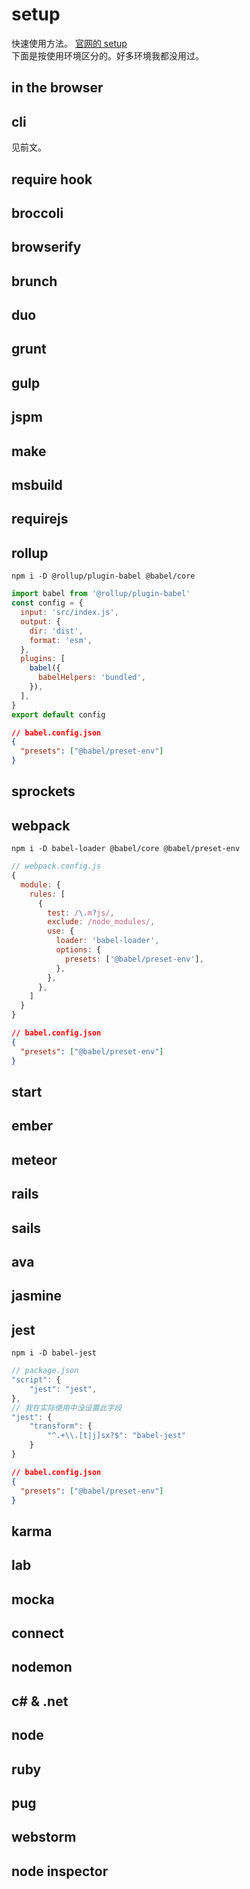 # setup

快速使用方法。
[官网的 setup](https://babeljs.io/setup.html#installation)  
下面是按使用环境区分的。好多环境我都没用过。

## in the browser

## cli

见前文。

## require hook

## broccoli

## browserify

## brunch

## duo

## grunt

## gulp

## jspm

## make

## msbuild

## requirejs

## rollup

```shell
npm i -D @rollup/plugin-babel @babel/core
```

```js
import babel from '@rollup/plugin-babel'
const config = {
  input: 'src/index.js',
  output: {
    dir: 'dist',
    format: 'esm',
  },
  plugins: [
    babel({
      babelHelpers: 'bundled',
    }),
  ],
}
export default config
```

```json
// babel.config.json
{
  "presets": ["@babel/preset-env"]
}
```

## sprockets

## webpack

```shell
npm i -D babel-loader @babel/core @babel/preset-env
```

```js
// webpack.config.js
{
  module: {
    rules: [
      {
        test: /\.m?js/,
        exclude: /node_modules/,
        use: {
          loader: 'babel-loader',
          options: {
            presets: ['@babel/preset-env'],
          },
        },
      },
    ]
  }
}
```

```json
// babel.config.json
{
  "presets": ["@babel/preset-env"]
}
```

## start

## ember

## meteor

## rails

## sails

## ava

## jasmine

## jest

```shell
npm i -D babel-jest
```

```js
// package.json
"script": {
    "jest": "jest",
},
// 我在实际使用中没设置此字段
"jest": {
    "transform": {
        "^.+\\.[t|j]sx?$": "babel-jest"
    }
}
```

```json
// babel.config.json
{
  "presets": ["@babel/preset-env"]
}
```

## karma

## lab

## mocka

## connect

## nodemon

## c# & .net

## node

## ruby

## pug

## webstorm

## node inspector

